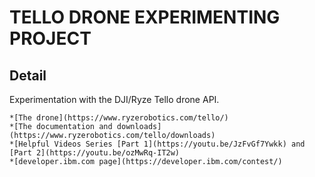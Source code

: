 # TELLO DRONE EXPERIMENTING PROJECT

## Detail

Experimentation with the DJI/Ryze Tello drone API.  

    *[The drone](https://www.ryzerobotics.com/tello/)
    *[The documentation and downloads](https://www.ryzerobotics.com/tello/downloads)
    *[Helpful Videos Series [Part 1](https://youtu.be/JzFvGf7Ywkk) and [Part 2](https://youtu.be/ozMwRq-IT2w)
    *[developer.ibm.com page](https://developer.ibm.com/contest/)
